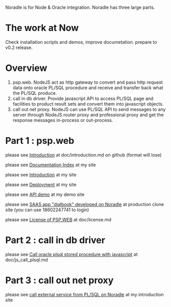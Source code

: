 Noradle is for Node & Oracle integration. Noradle has three large parts.


The work at Now
==========

  Check installation scripts and demos, improve documetation. prepare to v0.2 release.

Overview
==========

1. psp.web. NodeJS act as http gateway to convert and pass http request data onto oracle PL/SQL procedure and receive and transfer back what the PL/SQL produce.
2. call in db driver. Provide javascript API to access PL/SQL page and facilities to product result sets and convert them into javascript objects.
3. call out net proxy. NodeJS can use PL/SQL API to send messages to any server through NodeJS router proxy and professional proxy and get the response messages in-process or out-process.

Part 1 : psp.web
==========



please see [Introduction](doc/introduction.md) at doc/introduction.md on github (format will lose)

please see [Documentation Index](http://static-test.noradle.com/doc/index.html) at my site

please see [Introduction](http://static-test.noradle.com/doc/introduction.html) at my site

please see [Deployment](http://static-test.noradle.com/doc/deployment.html) at my site

please see [API demo](http://qht-test.noradle.com/demo) at my demo site

please see [SAAS app "dialbook" developed on Noradle](http://qht-test.noradle.com/com) at production
clone site (you can use 18602247741 to login)

please see [License of PSP.WEB](http://static-test.noradle.com/doc/license.html) at doc/license.md


Part 2 : call in db driver
======

please see [Call oracle plsql stored procedure with javascript](http://static-test.noradle.com/doc/js_call_plsql.html) at doc/js_call_plsql.md

Part 3 : call out net proxy
======

please see [call external service from PL/SQL on Noradle](http://static-test.noradle.com/doc/direct_call_out.html) at
my introduction site